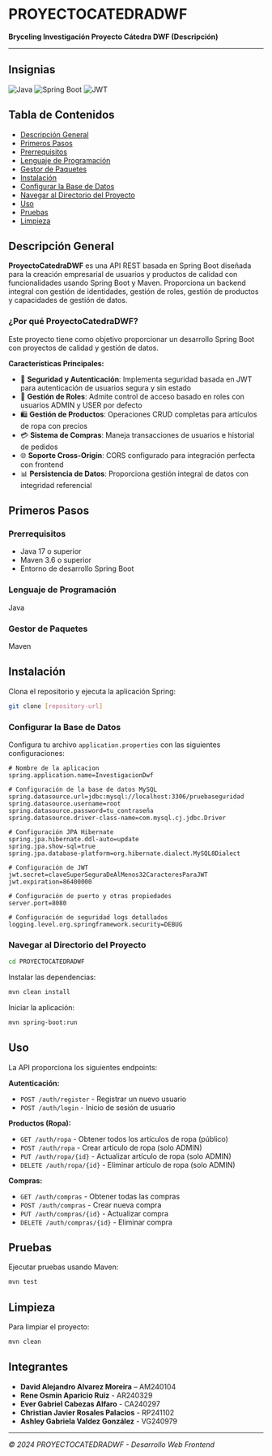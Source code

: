 # PROYECTOCATEDRADWF
**Bryceling Investigación Proyecto Cátedra DWF (Descripción)**

---

## Insignias
![Java](https://img.shields.io/badge/Java-17-orange)
![Spring Boot](https://img.shields.io/badge/Spring%20Boot-3.x-green)
![JWT](https://img.shields.io/badge/JWT-Authentication-blue)

## Tabla de Contenidos
- [Descripción General](#descripción-general)
- [Primeros Pasos](#primeros-pasos)
- [Prerrequisitos](#prerrequisitos)
- [Lenguaje de Programación](#lenguaje-de-programación)
- [Gestor de Paquetes](#gestor-de-paquetes)
- [Instalación](#instalación)
- [Configurar la Base de Datos](#configurar-la-base-de-datos)
- [Navegar al Directorio del Proyecto](#navegar-al-directorio-del-proyecto)
- [Uso](#uso)
- [Pruebas](#pruebas)
- [Limpieza](#limpieza)

## Descripción General

**ProyectoCatedraDWF** es una API REST basada en Spring Boot diseñada para la creación empresarial de usuarios y productos de calidad con funcionalidades usando Spring Boot y Maven. Proporciona un backend integral con gestión de identidades, gestión de roles, gestión de productos y capacidades de gestión de datos.

### ¿Por qué ProyectoCatedraDWF?

Este proyecto tiene como objetivo proporcionar un desarrollo Spring Boot con proyectos de calidad y gestión de datos.

**Características Principales:**
- 🔐 **Seguridad y Autenticación**: Implementa seguridad basada en JWT para autenticación de usuarios segura y sin estado
- 👥 **Gestión de Roles**: Admite control de acceso basado en roles con usuarios ADMIN y USER por defecto
- 🛍️ **Gestión de Productos**: Operaciones CRUD completas para artículos de ropa con precios
- 💳 **Sistema de Compras**: Maneja transacciones de usuarios e historial de pedidos
- 🌐 **Soporte Cross-Origin**: CORS configurado para integración perfecta con frontend
- 📊 **Persistencia de Datos**: Proporciona gestión integral de datos con integridad referencial

## Primeros Pasos

### Prerrequisitos
- Java 17 o superior
- Maven 3.6 o superior
- Entorno de desarrollo Spring Boot

### Lenguaje de Programación
Java

### Gestor de Paquetes
Maven

## Instalación

Clona el repositorio y ejecuta la aplicación Spring:

```bash
git clone [repository-url]
```

### Configurar la Base de Datos

Configura tu archivo `application.properties` con las siguientes configuraciones:

```properties
# Nombre de la aplicacion
spring.application.name=InvestigacionDwf

# Configuración de la base de datos MySQL
spring.datasource.url=jdbc:mysql://localhost:3306/pruebaseguridad
spring.datasource.username=root
spring.datasource.password=tu_contraseña
spring.datasource.driver-class-name=com.mysql.cj.jdbc.Driver

# Configuración JPA Hibernate
spring.jpa.hibernate.ddl-auto=update
spring.jpa.show-sql=true
spring.jpa.database-platform=org.hibernate.dialect.MySQL8Dialect

# Configuración de JWT
jwt.secret=claveSuperSeguraDeAlMenos32CaracteresParaJWT
jwt.expiration=86400000

# Configuración de puerto y otras propiedades
server.port=8080

# Configuración de seguridad logs detallados
logging.level.org.springframework.security=DEBUG
```

### Navegar al Directorio del Proyecto

```bash
cd PROYECTOCATEDRADWF
```

Instalar las dependencias:

```bash
mvn clean install
```

Iniciar la aplicación:

```bash
mvn spring-boot:run
```

## Uso

La API proporciona los siguientes endpoints:

**Autenticación:**
- `POST /auth/register` - Registrar un nuevo usuario
- `POST /auth/login` - Inicio de sesión de usuario

**Productos (Ropa):**
- `GET /auth/ropa` - Obtener todos los artículos de ropa (público)
- `POST /auth/ropa` - Crear artículo de ropa (solo ADMIN)
- `PUT /auth/ropa/{id}` - Actualizar artículo de ropa (solo ADMIN)
- `DELETE /auth/ropa/{id}` - Eliminar artículo de ropa (solo ADMIN)

**Compras:**
- `GET /auth/compras` - Obtener todas las compras
- `POST /auth/compras` - Crear nueva compra
- `PUT /auth/compras/{id}` - Actualizar compra
- `DELETE /auth/compras/{id}` - Eliminar compra

## Pruebas

Ejecutar pruebas usando Maven:

```bash
mvn test
```

## Limpieza

Para limpiar el proyecto:

```bash
mvn clean
```

## Integrantes

- **David Alejandro Alvarez Moreira** – AM240104
- **Rene Osmin Aparicio Ruiz** - AR240329
- **Ever Gabriel Cabezas Alfaro** - CA240297
- **Christian Javier Rosales Palacios** - RP241102
- **Ashley Gabriela Valdez González** - VG240979

---

*© 2024 PROYECTOCATEDRADWF - Desarrollo Web Frontend*
